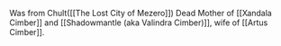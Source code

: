 Was from Chult([[The Lost City of Mezero]])
Dead Mother of [[Xandala Cimber]] and [[Shadowmantle (aka Valindra Cimber)]], wife of [[Artus Cimber]].
